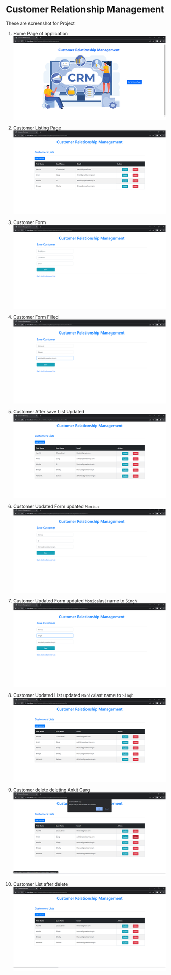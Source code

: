 # Customer Relationship Management

These are screenshot for Project

1. Home Page of application
   ![CRM MAIN](images/mainPage.png)

2. Customer Listing Page
   ![Customer Listing](images/listPagedefault.png)

3. Customer Form
   ![Customer Form](images/SavePage.png)

4. Customer Form Filled
   ![Customer Form](images/SavePageFilled.png)

5. Customer After save List Updated
   ![Customer Form](images/SavePageUpdated.png)

6. Customer Updated Form updated `Monica`
   ![Customer Form](images/UpdatedPage.png)

7. Customer Updated Form updated `Monica`last name to `Singh`
   ![Customer Form](images/AfterUpdatedPage.png)

8. Customer Updated List updated `Monica`last name to `Singh`
   ![Customer Form](images/AfterUpdatedList.png)

9. Customer delete deleting Ankit Garg
   ![Customer Form](images/deletePrompt.png)

10. Customer List after delete
    ![Customer Form](images/Afterdelete.png)
